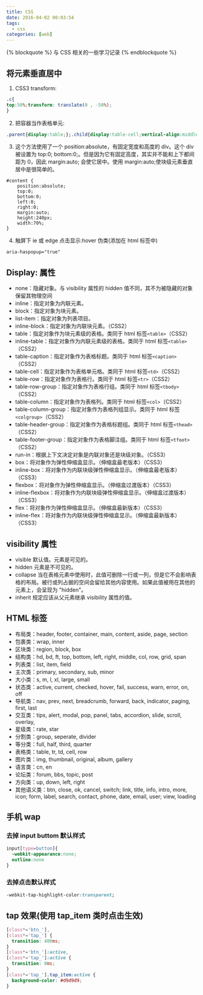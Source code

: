 ```yaml
---
title: CSS
date: 2016-04-02 00:03:54
tags:
  - css
categories: [web]
---
```


{% blockquote %} 与 CSS 相关的一些学习记录 {% endblockquote %}

<!--more-->

## 将元素垂直居中

1. CSS3 transform:

```css
.c{
top:50%;transform: translate(0 , -50%);
}
```

2. 把容器当作表格单元:

```css
.parent{display:table;};.child{display:table-cell;vertical-align:middle;}
```

3. 这个方法使用了一个 position:absolute，有固定宽度和高度的 div。这个 div 被设置为 top:0; bottom:0;。但是因为它有固定高度，其实并不能和上下都间距为 0，因此 margin:auto; 会使它居中。使用 margin:auto;使块级元素垂直居中是很简单的。

```
#content {
    position:absolute;
    top:0;
    bottom:0;
    left:0;
    right:0;
    margin:auto;
    height:240px;
    width:70%;
}
```

4. 触屏下 ie 或 edge 点击显示:hover 伪类(添加在 html 标签中)

```html
aria-haspopup="true"
```

## Display: 属性

- none：隐藏对象。与 visibility 属性的 hidden 值不同，其不为被隐藏的对象保留其物理空间
- inline：指定对象为内联元素。
- block：指定对象为块元素。
- list-item：指定对象为列表项目。
- inline-block：指定对象为内联块元素。（CSS2）
- table：指定对象作为块元素级的表格。类同于 html 标签`<table>`（CSS2）
- inline-table：指定对象作为内联元素级的表格。类同于 html 标签`<table>`（CSS2）
- table-caption：指定对象作为表格标题。类同于 html 标签`<caption>`（CSS2）
- table-cell：指定对象作为表格单元格。类同于 html 标签`<td>`（CSS2）
- table-row：指定对象作为表格行。类同于 html 标签`<tr>`（CSS2）
- table-row-group：指定对象作为表格行组。类同于 html 标签`<tbody>`（CSS2）
- table-column：指定对象作为表格列。类同于 html 标签`<col>`（CSS2）
- table-column-group：指定对象作为表格列组显示。类同于 html 标签`<colgroup>`（CSS2）
- table-header-group：指定对象作为表格标题组。类同于 html 标签`<thead>`（CSS2）
- table-footer-group：指定对象作为表格脚注组。类同于 html 标签`<tfoot>`（CSS2）
- run-in：根据上下文决定对象是内联对象还是块级对象。（CSS3）
- box：将对象作为弹性伸缩盒显示。（伸缩盒最老版本）（CSS3）
- inline-box：将对象作为内联块级弹性伸缩盒显示。（伸缩盒最老版本）（CSS3）
- flexbox：将对象作为弹性伸缩盒显示。（伸缩盒过渡版本）（CSS3）
- inline-flexbox：将对象作为内联块级弹性伸缩盒显示。（伸缩盒过渡版本）（CSS3）
- flex：将对象作为弹性伸缩盒显示。（伸缩盒最新版本）（CSS3）
- inline-flex：将对象作为内联块级弹性伸缩盒显示。（伸缩盒最新版本）（CSS3）

## visibility 属性

- visible 默认值。元素是可见的。
- hidden 元素是不可见的。
- collapse 当在表格元素中使用时，此值可删除一行或一列，但是它不会影响表格的布局。被行或列占据的空间会留给其他内容使用。如果此值被用在其他的元素上，会呈现为 "hidden"。
- inherit 规定应该从父元素继承 visibility 属性的值。

## HTML 标签

- 布局类：header, footer, container, main, content, aside, page, section
- 包裹类：wrap, inner
- 区块类：region, block, box
- 结构类：hd, bd, ft, top, bottom, left, right, middle, col, row, grid, span
- 列表类：list, item, field
- 主次类：primary, secondary, sub, minor
- 大小类：s, m, l, xl, large, small
- 状态类：active, current, checked, hover, fail, success, warn, error, on, off
- 导航类：nav, prev, next, breadcrumb, forward, back, indicator, paging, first, last
- 交互类：tips, alert, modal, pop, panel, tabs, accordion, slide, scroll, overlay,
- 星级类：rate, star
- 分割类：group, seperate, divider
- 等分类：full, half, third, quarter
- 表格类：table, tr, td, cell, row
- 图片类：img, thumbnail, original, album, gallery
- 语言类：cn, en
- 论坛类：forum, bbs, topic, post
- 方向类：up, down, left, right
- 其他语义类：btn, close, ok, cancel, switch; link, title, info, intro, more, icon; form, label, search, contact, phone, date, email, user; view, loading

## 手机 wap

### 去掉 input buttom 默认样式

```css
input[type=button]{
  -webkit-appearance:none;
  outline:none
}
```

### 去掉点击默认样式

```css
-webkit-tap-highlight-color:transparent;
```

## tap 效果(使用 tap_item 类时点击生效)

```css
[class*='btn_'],
[class*='tap_'] {
  transition: 400ms;
}
[class*='btn_']:active,
[class*='tap_']:active {
  transition: 0ms;
}
[class*='tap_'].tap_item:active {
  background-color: #d9d9d9;
}
```
